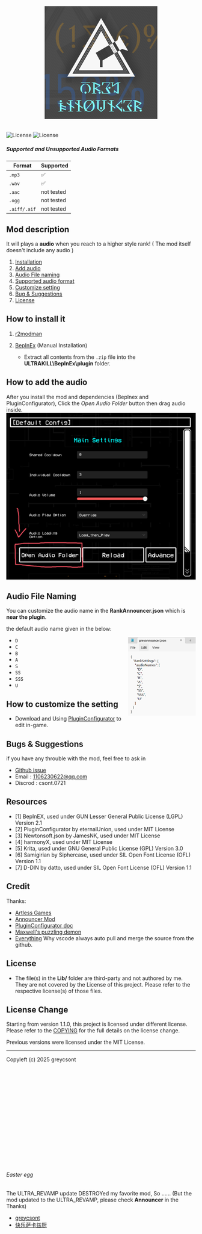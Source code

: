 <div align=center>
<img src="https://github.com/greycsont/GreyAnnouncer/raw/main/docs/image/GreyAnnouncer_Icon_v4ver2.png" width="300" height="300">
</div>
<br>

![License](https://img.shields.io/badge/License-AGPL--3.0-blue.svg) ![License](https://img.shields.io/badge/License-PostgreSQL-blue.svg)
##### Supported and Unsupported Audio Formats

| Format      | Supported |                 
|-------------|-----------|
| `.mp3`      | ✅        |       
| `.wav`      | ✅        |               
| `.aac`      | not tested|           
| `.ogg`      | not tested|                  
| `.aiff/.aif`| not tested|

## Mod description
It will plays a **audio** when you reach to a higher style rank!
( The mod itself doesn't include any audio )
1. [Installation](#how-to-install-it)
2. [Add audio](#how-to-add-the-audio)
3. [Audio File naming](#audio-file-naming)
4. [Supported audio format](#supported-and-unsupported-audio-formats)
5. [Customize setting](#how-to-customize-the-setting)
6. [Bug & Suggestions](#bugs--suggestions)
7. [License](#license)

## How to install it
1. [r2modman](https://thunderstore.io/c/ultrakill/p/ebkr/r2modman/)

2. [BepInEx](https://thunderstore.io/c/ultrakill/p/BepInEx/BepInExPack/) (Manual Installation)
   - Extract all contents from the `.zip` file into the **ULTRAKILL\BepInEx\plugin** folder.


## How to add the audio
After you install the mod and dependencies (BepInex and PluginConfigurator), Click the *Open Audio Folder* button then drag audio inside.
<img src="https://github.com/greycsont/GreyAnnouncer/raw/main/docs/image/open_Audio_Folder.png">
## Audio File Naming

You can customize the audio name in the **RankAnnouncer.json** which is **near the plugin**.
<img src="">

 the default audio name given in the below:

<img align="right" width="180" src="https://github.com/greycsont/GreyAnnouncer/raw/main/docs/image/customAudioName.png">

- `D`
- `C`
- `B`
- `A`
- `S`
- `SS`
- `SSS`
- `U`             

## How to customize the setting
- Download and Using [PluginConfigurator](https://thunderstore.io/c/ultrakill/p/EternalsTeam/PluginConfigurator/) to edit in-game.

## Bugs & Suggestions
if you have any throuble with the mod, feel free to ask in 
- [Github issue](https://github.com/greycsont/GreyAnnouncer/issues)
- Email : 1106230622@qq.com
- Discrod : csont.0721

## Resources
- [1] BepInEX, used under GUN Lesser General Public License (LGPL) Version 2.1
- [2] PluginConfigurator by eternalUnion, used under MIT License
- [3] Newtonsoft.json by JamesNK, used under MIT License
- [4] harmonyX, used under MIT License
- [5] Krita, used under GNU General Public License (GPL) Version 3.0
- [6] Samigirian by Siphercase, used under SIL Open Font License (OFL) Version 1.1
- [7] D-DIN by datto, used under SIL Open Font License (OFL) Version 1.1
  
## Credit
Thanks:
- [Artless Games](https://space.bilibili.com/1237125233)
- [Announcer Mod](https://www.nexusmods.com/ultrakill/mods/54)
- [PluginConfigurator doc](https://github.com/eternalUnion/UKPluginConfigurator/wiki)
- [Maxwell's puzzling demon](https://store.steampowered.com/app/2770160/)
- [Everything](https://www.voidtools.com/) Why vscode always auto pull and merge the source from the github.

## License
- The file(s) in the **Lib/** folder are third-party and not authored by me. They are not covered by the License of this project. Please refer to the respective license(s) of those files.

## License Change
Starting from version 1.1.0, this project is licensed under different license. Please refer to the [COPYING](https://github.com/greycsont/GreyAnnouncer/raw/main/COPYING) for the full details on the license change.

Previous versions were licensed under the MIT License.

---
Copyleft (c) 2025 greycsont

<br><br><br><br><br><br><br><br><br><br><br><br><br><br><br>


###### Easter egg
The ULTRA_REVAMP update DESTROYed my favorite mod, So ......
(But the mod updated to the ULTRA_REVAMP, please check **Announcer** in the Thanks)
- [greycsont](https://space.bilibili.com/408475448)
- [快乐萨卡兹厨](https://space.bilibili.com/93667339)
